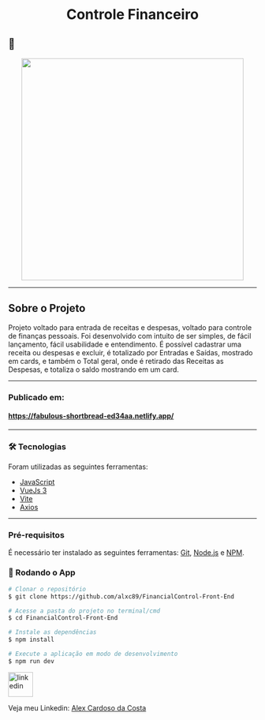 <h1 style="text-align: center; font-weight: bold;">Controle Financeiro</h1>

## 📸

<div align="center" >
  <img src="https://user-images.githubusercontent.com/55769293/190839264-4884dd5d-efe5-42a7-a020-ad477b742b85.gif" height="450">
</div>

---

## Sobre o Projeto

Projeto voltado para entrada de receitas e despesas, voltado para controle de finanças pessoais. Foi desenvolvido com intuito de ser simples, de fácil lançamento, fácil usabilidade e entendimento.
É possível cadastrar uma receita ou despesas e excluir, é totalizado por Entradas e Saídas, mostrado em cards, e também o Total geral, onde é retirado das Receitas as Despesas, e totaliza o saldo mostrando em um card.

---
### Publicado em:
#### https://fabulous-shortbread-ed34aa.netlify.app/
---

### 🛠️ Tecnologias

Foram utilizadas as seguintes ferramentas:

- [JavaScript](https://www.javascript.com/)
- [VueJs 3](https://vuejs.org/)
- [Vite](https://vitejs.dev/guide/)
- [Axios](https://axios-http.com/)

---
### Pré-requisitos

É necessário ter instalado as seguintes ferramentas:
[Git](https://git-scm.com), [Node.js](https://nodejs.org/en/) e [NPM](https://www.npmjs.com/).

### 🎲 Rodando o App

```bash
# Clonar o repositório
$ git clone https://github.com/alxc89/FinancialControl-Front-End

# Acesse a pasta do projeto no terminal/cmd
$ cd FinancialControl-Front-End

# Instale as dependências
$ npm install

# Execute a aplicação em modo de desenvolvimento
$ npm run dev

```

<a href="https://www.linkedin.com/in/alex-cardoso-da-costa-764849bb/">
<img src="https://cdn-icons-png.flaticon.com/512/174/174857.png" alt="linkedin" height="50"></a>
<br />

Veja meu Linkedin: [Alex Cardoso da Costa](https://www.linkedin.com/in/alex-cardoso-da-costa-764849bb/)
